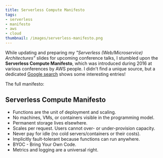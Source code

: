 ```yaml
---
title: Serverless Compute Manifesto
tags:
- serverless
- manifesto
- aws
- cloud
thumbnail: /images/serverless-manifesto.png
---
```


While updating and preparing my _"Serverless (Web/Microservice) Architectures"_ slides for upcoming conference talks, I stumbled upon the **Serverless Compute Manifesto**, which was introduced during 2016 at various conferences by AWS people. I didn't find a unique source, but a dedicated [Google search](https://www.google.de/search?q=serverless%20compute%20manifesto) shows some interesting entries!

The full manifesto:

## Serverless Compute Manifesto

- Functions are the unit of deployment and scaling.
- No machines, VMs, or containers visible in the programming model.
- Permanent storage lives elsewhere.
- Scales per request. Users cannot over- or under-provision capacity.
- Never pay for idle (no cold servers/containers or their costs).
- Implicitly fault-tolerant because functions can run anywhere.
- BYOC - Bring Your Own Code.
- Metrics and logging are a universal right.
